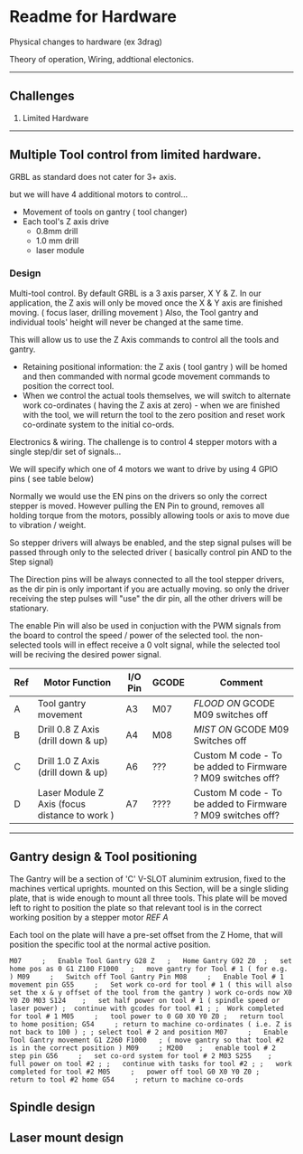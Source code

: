 # Readme for Hardware

Physical changes to hardware (ex 3drag)

Theory of operation, Wiring, addtional electonics.

---
## Challenges
1. Limited Hardware

---
## Multiple Tool control from limited hardware.

GRBL as standard does not cater for 3+ axis.

but we will have 4 additional motors to control...

- Movement of tools on gantry ( tool changer)
- Each tool's Z axis drive
    - 0.8mm drill
    - 1.0 mm drill
    - laser module

### Design

Multi-tool control.
By default GRBL is a 3 axis parser, X Y & Z.
In our application, the Z axis will only be moved once the X & Y axis are finished moving.  ( focus laser, drilling movement )
Also, the Tool gantry and individual tools' height will never be changed at the same time.

This will allow us to use the Z Axis commands to control all the tools and gantry.

- Retaining positional information: the Z axis ( tool gantry ) will be homed and then commanded with normal gcode movement commands to position the correct tool.
- When we control the actual tools themselves, we will switch to alternate work co-ordinates ( having the Z axis at zero) - when we are finished with the tool, we will return the tool to the zero position and reset work co-ordinate system to the initial co-ords.

Electronics & wiring.
The challenge is to control 4 stepper motors with a single step/dir set of signals...

We will specify which one of 4 motors we want to drive by using 4 GPIO pins ( see table below)

Normally we would use the EN pins on the drivers so only the correct stepper is moved.
However pulling the EN Pin to ground, removes all holding torque from the motors, possibly allowing tools or axis to move due to vibration / weight.

So stepper drivers will always be enabled, and the step signal pulses will be passed through only to the selected driver ( basically control pin AND to the Step signal)

The Direction pins will be always connected to all the tool stepper drivers, as the dir pin is only important if you are actually moving. so only the driver receiving the step pulses will "use" the dir pin, all the other drivers will be stationary.

The enable Pin will also be used in conjuction with the PWM signals from the board to control the speed / power of the selected tool.
the non-selected tools will in effect receive a 0 volt signal, while the selected tool will be reciving the desired power signal.

| Ref | Motor Function | I/O Pin | GCODE | Comment |
|--- |  ------ | ------- | ------ | -------- |
| A | Tool gantry movement | A3 | M07 |  *FLOOD ON*   GCODE M09 switches off  |
| B | Drill 0.8 Z Axis (drill down & up) | A4 | M08 | *MIST ON*    GCODE M09 Switches off|
| C | Drill 1.0 Z Axis (drill down & up) | A6 | ??? | Custom M code  - To be added to Firmware  ? M09 switches off? |
| D | Laser Module Z Axis (focus distance to work ) | A7 | ???? | Custom M code  - To be added to Firmware ? M09 switches off? |

---

## Gantry design & Tool positioning

The Gantry will be a section of 'C' V-SLOT aluminim extrusion, fixed to the machines vertical uprights.
mounted on this Section, will be a single sliding plate, that is wide enough to mount all three tools.  This plate will be moved left to right to position the plate so that relevant tool is in the correct working position by a stepper motor *REF A*

Each tool on the plate will have a pre-set offset from the Z Home, that will position the specific tool at the normal active position.

`
M07     ;   Enable Tool Gantry
G28 Z   ;   Home Gantry
G92 Z0  ;   set home pos as 0
G1 Z100 F1000   ;   move gantry for Tool # 1 ( for e.g. )
M09     ;   Switch off Tool Gantry Pin
M08     ;   Enable Tool # 1 movement pin
G55     ;   Set work co-ord for tool # 1 ( this will also set the x & y offset of the tool from the gantry ) work co-ords now X0 Y0 Z0
M03 S124    ;   set half power on tool # 1 ( spindle speed or laser power)
;  continue with gcodes for tool #1
;
;  Work completed for tool # 1
M05     ;   tool power to 0
G0 X0 Y0 Z0 ;   return tool to home position;
G54     ; return to machine co-ordinates ( i.e. Z is not back to 100 )
;
; select tool # 2 and position
M07     ;   Enable Tool Gantry movement
G1 Z260 F1000   ; ( move gantry so that tool #2 is in the correct position )
M09     ;
M200    ;   enable tool # 2 step pin
G56     ;   set co-ord system for tool # 2
M03 S255    ;   full power on tool #2
;
;   continue with tasks for tool #2
;
;   work completed for tool #2
M05     ;   power off tool
G0 X0 Y0 Z0 ;   return to tool #2 home
G54     ; return to machine co-ords
`


## Spindle design

## Laser mount design